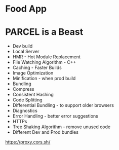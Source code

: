 # Food App

# PARCEL is a Beast

- Dev build
- Local Server
- HMR - Hot Module Replacement
- File Watching Algorithm - C++
- Caching - Faster Builds
- Image Optimization
- Minification - when prod build
- Bundling
- Compress
- Consistent Hashing
- Code Splitting
- Differential Bundling - to support older browsers
- Diagnostics
- Error Handling - better error suggestions
- HTTPs
- Tree Shaking Algorithm - remove unused code
- Different Dev and Prod bundles


https://proxy.cors.sh/